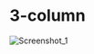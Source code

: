 # 3-column

![Screenshot_1](https://user-images.githubusercontent.com/107684179/192801467-fba7edcd-f7de-461b-86d4-a76750d599e7.png)
